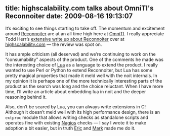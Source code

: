 title: highscalability.com talks about OmniTI's Reconnoiter
date: 2009-08-16 19:13:07
---

<p>It&#8217;s exciting to see things starting to take off.  The momentum and excitement around <a href="http://labs.omniti.com/trac/reconnoiter/">Reconnoiter</a> are at an all time high here at <a href="http://omniti.com/">OmniTI</a>.  I really appreciate Todd Herr&#8217;s <a href="http://highscalability.com/reconnoiter-large-scale-trending-and-fault-detection">extensive write up about Reconnoiter</a> over at <a href="http://highscalability.com/">highscalability.com</a> &#8212; the review was spot on.</p>

<p>It has ample criticism (all deserved) and we&#8217;re continuing to work on the &#8220;consumability&#8221; aspects of the product.  One of the comments he made was the interesting choice of <a href="http://lua.org/">Lua</a> as a language to extend the product.  I really wanted to use Perl or Python to extend Reconnoiter, but Lua has some pretty magical properties that made it meld well with the noit internals.  In my opinion it is perhaps one of the more technically interesting parts of the product as the search was long and the choice reluctant.  When I have more time, I&#8217;ll write an article about embedding lua in noit and the deeper reasoning behind it.</p>

<p>Also, don&#8217;t be scared by Lua, you can always write extensions in C!  Although it doesn&#8217;t meld well with its high performance design, there is an <code>extproc</code> module that allows writing checks as standalone scripts and operates fine with existing <a href="http://nagios.org/">Nagios</a> checks &#8212; I say I wrote it to make adoption a bit easier, but in truth <a href="http://omniti.com/is/eric-sproul">Eric</a> and <a href="http://omniti.com/is/mark-harrison">Mark</a> made me do it.</p>
